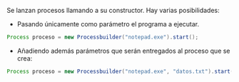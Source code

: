 Se lanzan procesos llamando a su constructor. Hay varias posibilidades:
- Pasando únicamente como parámetro el programa a ejecutar.
```java
Process proceso = new Processbuilder("notepad.exe").start();
````
- Añadiendo además parámetros que serán entregados al proceso que se crea:
````java
Process proceso = new Processbuilder("notepad.exe", "datos.txt").start();
````